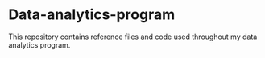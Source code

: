 # Data-analytics-program
This repository contains reference files and code used throughout my data analytics program.
